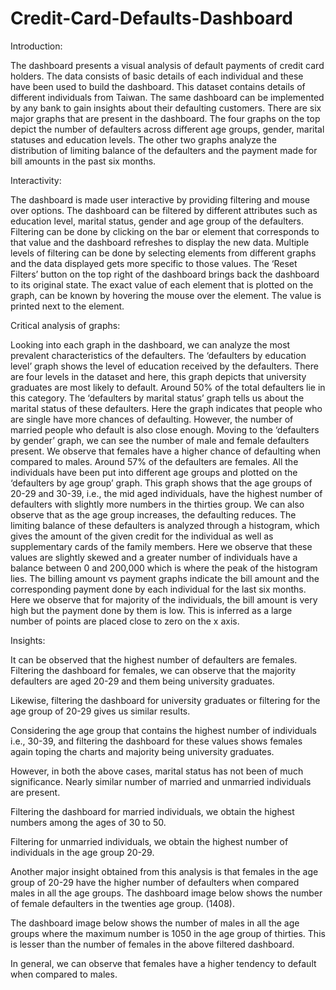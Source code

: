 # Credit-Card-Defaults-Dashboard

 

Introduction:

The dashboard presents a visual analysis of default payments of credit card holders. The data consists of basic details of each individual and these have been used to build the dashboard. This dataset contains details of different individuals from Taiwan. The same dashboard can be implemented by any bank to gain insights about their defaulting customers.
There are six major graphs that are present in the dashboard. The four graphs on the top depict the number of defaulters across different age groups, gender, marital statuses and education levels. The other two graphs analyze the distribution of limiting balance of the defaulters and the payment made for bill amounts in the past six months.


Interactivity:

The dashboard is made user interactive by providing filtering and mouse over options. The dashboard can be filtered by different attributes such as education level, marital status, gender and age group of the defaulters. Filtering can be done by clicking on the bar or element that corresponds to that value and the dashboard refreshes to display the new data. Multiple levels of filtering can be done by selecting elements from different graphs and the data displayed gets more specific to those values. The ‘Reset Filters’ button on the top right of the dashboard brings back the dashboard to its original state. The exact value of each element that is plotted on the graph, can be known by hovering the mouse over the element. The value is printed next to the element.  

Critical analysis of graphs: 

Looking into each graph in the dashboard, we can analyze the most prevalent characteristics of the defaulters. 
The ‘defaulters by education level’ graph shows the level of education received by the defaulters.  There are four levels in the dataset and here, this graph depicts that university graduates are most likely to default. Around 50% of the total defaulters lie in this category. 
The ‘defaulters by marital status’ graph tells us about the marital status of these defaulters. Here the graph indicates that people who are single have more chances of defaulting. However, the number of married people who default is also close enough. 
Moving to the ‘defaulters by gender’ graph, we can see the number of male and female defaulters present. We observe that females have a higher chance of defaulting when compared to males. Around 57% of the defaulters are females.
All the individuals have been put into different age groups and plotted on the ‘defaulters by age group’ graph. This graph shows that the age groups of 20-29 and 30-39, i.e., the mid aged individuals, have the highest number of defaulters with slightly more numbers in the thirties group. We can also observe that as the age group increases, the defaulting reduces.
The limiting balance of these defaulters is analyzed through a histogram, which gives the amount of the given credit for the individual as well as supplementary cards of the family members. Here we observe that these values are slightly skewed and a greater number of individuals have a balance between 0 and 200,000 which is where the peak of the histogram lies. 
The billing amount vs payment graphs indicate the bill amount and the corresponding payment done by each individual for the last six months. Here we observe that for majority of the individuals, the bill amount is very high but the payment done by them is low. This is inferred as a large number of points are placed close to zero on the x axis.  

Insights:

It can be observed that the highest number of defaulters are females. Filtering the dashboard for females, we can observe that the majority defaulters are aged 20-29 and them being university graduates. 
 
Likewise, filtering the dashboard for university graduates or filtering for the age group of 20-29 gives us similar results.

Considering the age group that contains the highest number of individuals i.e., 30-39, and filtering the dashboard for these values shows females again toping the charts and majority being university graduates.
 
However, in both the above cases, marital status has not been of much significance. Nearly similar number of married and unmarried individuals are present. 

Filtering the dashboard for married individuals, we obtain the highest numbers among the ages of 30 to 50. 
 

Filtering for unmarried individuals, we obtain the highest number of individuals in the age group 20-29.
 

Another major insight obtained from this analysis is that females in the age group of 20-29 have the higher number of defaulters when compared males in all the age groups.
The dashboard image below shows the number of female defaulters in the twenties age group. (1408).
 
The dashboard image below shows the number of males in all the age groups where the maximum number is 1050 in the age group of thirties. This is lesser than the number of females in the above filtered dashboard.
 

In general, we can observe that females have a higher tendency to default when compared to males. 


